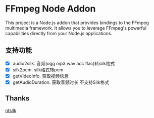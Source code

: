 # FFmpeg Node Addon
This project is a Node.js addon that provides bindings to the FFmpeg multimedia framework. It allows you to leverage FFmpeg's powerful capabilities directly from your Node.js applications.

## 支持功能
- [x] audio2silk. 音频(ogg mp3 wav acc flac)转silk格式
- [x] silk2pcm. silk格式转pcm
- [x] getVideoInfo. 获取视频信息
- [x] getAudioDuration. 获取音频时长 不支持Silk格式

## Thanks
[ntsilk](https://github.com/ntsilk/ntsilk)